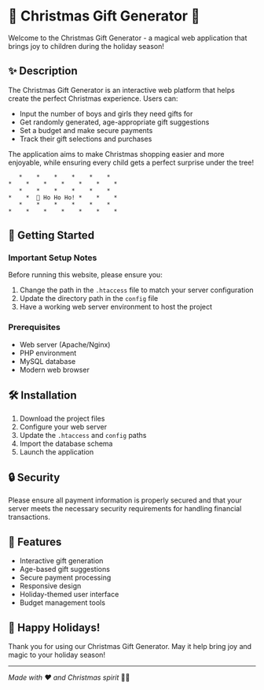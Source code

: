 # 🎄 Christmas Gift Generator 🎁

Welcome to the Christmas Gift Generator - a magical web application that brings joy to children during the holiday season! 

## ✨ Description

The Christmas Gift Generator is an interactive web platform that helps create the perfect Christmas experience. Users can:

- Input the number of boys and girls they need gifts for
- Get randomly generated, age-appropriate gift suggestions
- Set a budget and make secure payments
- Track their gift selections and purchases

The application aims to make Christmas shopping easier and more enjoyable, while ensuring every child gets a perfect surprise under the tree! 

```ascii
   *    *    *    *    *    *
*    *    *    *    *    *    *
   *    *    *    *    *    *
*    *  🎅 Ho Ho Ho! *    *    *
   *    *    *    *    *    *
*    *    *    *    *    *    *
```

## 🚀 Getting Started

### Important Setup Notes

Before running this website, please ensure you:

1. Change the path in the `.htaccess` file to match your server configuration
2. Update the directory path in the `config` file
3. Have a working web server environment to host the project

### Prerequisites

- Web server (Apache/Nginx)
- PHP environment
- MySQL database
- Modern web browser

## 🛠️ Installation

1. Download the project files
2. Configure your web server
3. Update the `.htaccess` and `config` paths
4. Import the database schema
5. Launch the application

## 🔒 Security

Please ensure all payment information is properly secured and that your server meets the necessary security requirements for handling financial transactions.

## 🎨 Features

- Interactive gift generation
- Age-based gift suggestions
- Secure payment processing
- Responsive design
- Holiday-themed user interface
- Budget management tools

## 💝 Happy Holidays!

Thank you for using our Christmas Gift Generator. May it help bring joy and magic to your holiday season!

---
*Made with ❤️ and Christmas spirit* 🎄✨